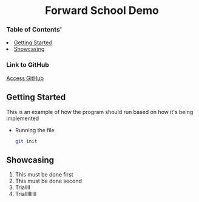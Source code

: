 <h1 align="center">Forward School Demo</h1>
 
<!-- Table of Contents -->
### Table of Contents'
<li>
    <a href="#Getting Started">Getting Started</a>
</li>
<li>
    <a href="#Showcasing">Showcasing</a>
</li>
 
<!-- Link to GitHub -->
### Link to GitHub
<a href="https://github.com/">Access GitHub</a>
 
 
<!-- Getting Started -->
## Getting Started
This is an example of how the program should run based on how it's being implemented
 
* Running the file
    ```sh
    git init
    ```
 
<!-- Showcasing steps for the audience -->
## Showcasing
1. This must be done first
2. This must be done second
3. Triallll
4. Trialllllllll